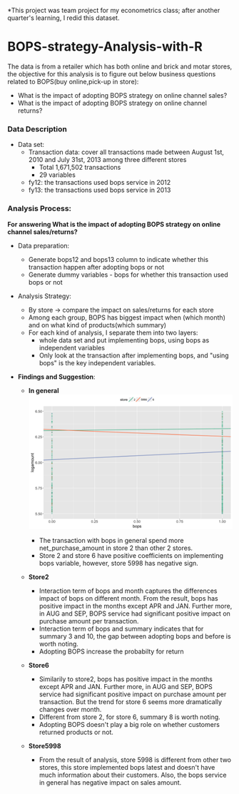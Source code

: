 *This project was team project for my econometrics class; after another quarter's learning, I redid this dataset.
# BOPS-strategy-Analysis-with-R
The data is from a retailer which has both online and brick and motar stores, the objective for this analysis is to figure out below business questions related to BOPS(buy online,pick-up in store): <br>
- What is the impact of adopting BOPS strategy on online channel sales?
- What is the impact of adopting BOPS strategy on online channel returns?


### Data Description <br>
- Data set: <br>
  - Transaction data: cover all transactions made between August 1st, 2010 and July 31st, 2013 among three different stores
    - Total 1,671,502 transactions
    - 29 variables
  - fy12: the transactions used bops service in 2012
  - fy13: the transactions used bops service in 2013

### Analysis Process:
**For answering What is the impact of adopting BOPS strategy on online channel sales/returns?**
- Data preparation:
  - Generate bops12 and bops13 column to indicate whether this transaction happen after adopting bops or not
  - Generate dummy variables - bops for whether this transaction used bops or not
 
- Analysis Strategy:
  - By store -> compare the impact on sales/returns for each store <br>
  - Among each group, BOPS has biggest impact when (which month) and on what kind of products(which summary)
  - For each kind of analysis, I separate them into two layers: <br>
    - whole data set and put implementing bops, using bops as independent variables
    - Only look at the transaction after implementing bops, and "using bops" is the key independent variables.
 
- **Findings and Suggestion**:
  - **In general**<br>
  ![alt text](https://github.com/lucute/BOPS-strategy-Analysis-with-R/blob/master/general_intepretation_whole.png)
    - The transaction with bops in general spend more net_purchase_amount in store 2 than other 2 stores.
    - Store 2 and store 6 have positive coefficients on implementing bops variable, however, store 5998 has negative sign.
  - **Store2**
    - Interaction term of bops and month captures the differences impact of bops on different month. From the result, bops has positive impact in the months except APR and JAN. Further more, in AUG and SEP, BOPS service had significant positive impact on purchase amount per transaction.
    - Interaction term of bops and summary indicates that for summary 3 and 10, the gap between adopting bops and before is worth noting.
    - Adopting BOPS increase the probabilty for return
  - **Store6**
    - Similarily to store2, bops has positive impact in the months except APR and JAN. Further more, in AUG and SEP, BOPS service had significant positive impact on purchase amount per transaction. But the trend for store 6 seems more dramatically changes over month.
    - Different from store 2, for store 6, summary 8 is worth noting.
    - Adopting BOPS doesn't play a big role on whether customers returned products or not.
     
  - **Store5998**
    - From the result of analysis, store 5998 is different from other two stores, this store implemented bops latest and doesn't have much information about their customers. Also, the bops service in general has negative impact on sales amount.
 
  
